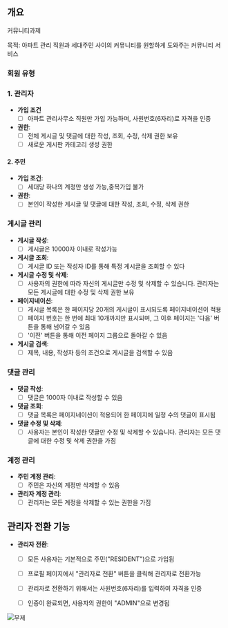 ## 개요
커뮤니티과제 

목적: 아파트 관리 직원과 세대주민 사이의 커뮤니티를 원할하게 도와주는 커뮤니티 서비스 


###  회원 유형

### 1. 관리자 
- **가입 조건**       
   - [ ] 아파트 관리사무소 직원만 가입 가능하며, 사원번호(6자리)로 자격을 인증
- **권한**:
  - [ ] 전체 게시글 및 댓글에 대한 작성, 조회, 수정, 삭제 권한 보유
  - [ ] 새로운 게시판 카테고리 생성 권한

#### 2. 주민
- **가입 조건**: 
  - [ ] 세대당 하나의 계정만 생성 가능,중복가입 불가 
- **권한**:
  - [ ] 본인이 작성한 게시글 및 댓글에 대한 작성, 조회, 수정, 삭제 권한

### 게시글 관리

- **게시글 작성**: 
  - [ ] 게시글은 10000자 이내로 작성가능
- **게시글 조회**: 
  - [ ] 게시글 ID 또는 작성자 ID를 통해 특정 게시글을 조회할 수 있다
- **게시글 수정 및 삭제**: 
  - [ ] 사용자의 권한에 따라 자신의 게시글만 수정 및 삭제할 수 있습니다. 관리자는 모든 게시글에 대한 수정 및 삭제 권한 보유
- **페이지네이션**: 
  - [ ] 게시글 목록은 한 페이지당 20개의 게시글이 표시되도록 페이지네이션이 적용
  - [ ] 페이지 번호는 한 번에 최대 10개까지만 표시되며, 그 이후 페이지는 '다음' 버튼을 통해 넘어갈 수 있음
  - [ ] '이전' 버튼을 통해 이전 페이지 그룹으로 돌아갈 수 있음
- **게시글 검색**: 
  - [ ] 제목, 내용, 작성자 등의 조건으로 게시글을 검색할 수 있음

### 댓글 관리

- **댓글 작성**: 
  - [ ] 댓글은 1000자 이내로 작성할 수 있음
- **댓글 조회**: 
  - [ ] 댓글 목록은 페이지네이션이 적용되어 한 페이지에 일정 수의 댓글이 표시됨
- **댓글 수정 및 삭제**: 
  - [ ] 사용자는 본인이 작성한 댓글만 수정 및 삭제할 수 있습니다. 관리자는 모든 댓글에 대한 수정 및 삭제 권한을 가짐

### 계정 관리

- **주민 계정 관리**: 
  - [ ] 주민은 자신의 계정만 삭제할 수 있음
- **관리자 계정 관리**: 
  - [ ] 관리자는 모든 계정을 삭제할 수 있는 권한을 가짐

## 관리자 전환 기능

- **관리자 전환**:
  - [ ] 모든 사용자는 기본적으로 주민("RESIDENT")으로 가입됨
  - [ ] 프로필 페이지에서 "관리자로 전환" 버튼을 클릭해 관리자로 전환가능
  - [ ] 관리자로 전환하기 위해서는 사원번호(6자리)를 입력하여 자격을 인증
  - [ ] 인증이 완료되면, 사용자의 권한이 "ADMIN"으로 변경됨
 
        
![무제](https://github.com/user-attachments/assets/f3023172-4919-439d-bc8a-818a9b10df97)


        


